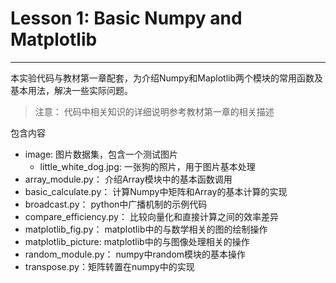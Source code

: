 # Lesson 1: Basic Numpy and Matplotlib
---------------------------
本实验代码与教材第一章配套，为介绍Numpy和Maplotlib两个模块的常用函数及基本用法，解决一些实际问题。
> 注意： 代码中相关知识的详细说明参考教材第一章的相关描述

包含内容

* image: 图片数据集，包含一个测试图片
  * little_white_dog.jpg: 一张狗的照片，用于图片基本处理
* array_module.py： 介绍Array模块中的基本函数调用
* basic_calculate.py： 计算Numpy中矩阵和Array的基本计算的实现
* broadcast.py： python中广播机制的示例代码
* compare_efficiency.py： 比较向量化和直接计算之间的效率差异
* matplotlib_fig.py： matplotlib中的与数学相关的图的绘制操作
* matplotlib_picture: matplotlib中的与图像处理相关的操作
* random_module.py： numpy中random模块的基本操作
* transpose.py：矩阵转置在numpy中的实现
